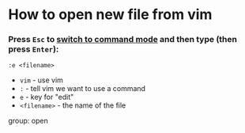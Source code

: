# How to open new file from vim

### Press `Esc` to [switch to command mode](/vim/how-to-switch-to-command-mode) and then type (then press `Enter`):

```text
:e <filename>
```

- ``vim`` - use vim
- ``:`` - tell vim we want to use a command
- ```e``` - key for "edit"
- ``<filename>`` - the name of the file

group: open



